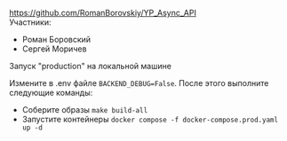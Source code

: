 https://github.com/RomanBorovskiy/YP_Async_API  
Участники:  
* Роман Боровский
* Сергей Моричев


Запуск "production" на локальной машине

Измените в .env файле `BACKEND_DEBUG=False`. После этого выполните следующие команды:

- Соберите образы `make build-all`
- Запустите контейнеры `docker compose -f docker-compose.prod.yaml up -d`